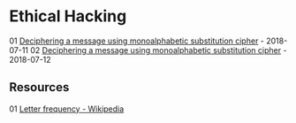 # Ethical Hacking

01 [Deciphering a message using monoalphabetic substitution cipher](01-monoalphabetic-substitution-cipher.md) - 2018-07-11
02 [Deciphering a message using monoalphabetic substitution cipher](02-monoalphabetic-substitution-cipher.md) - 2018-07-12

## Resources

01 [Letter frequency - Wikipedia](https://en.wikipedia.org/wiki/Letter_frequency)
